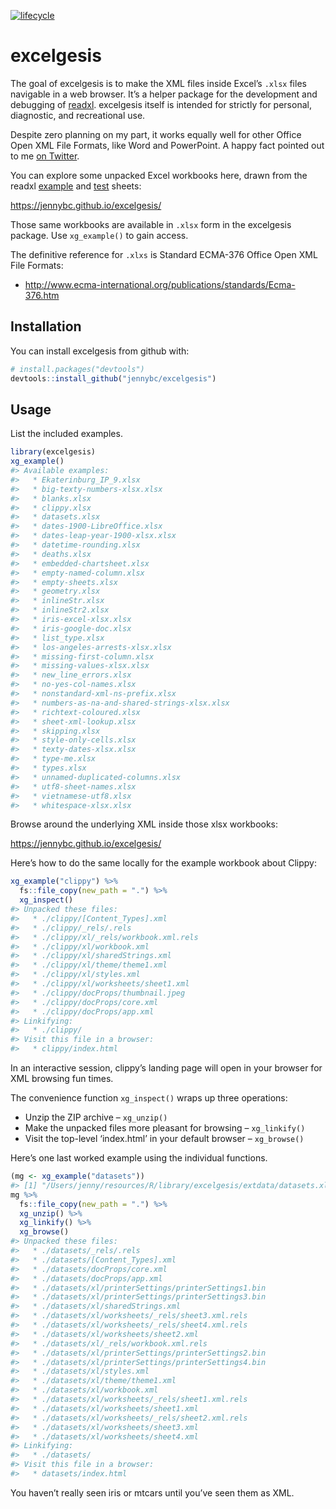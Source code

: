 
<!-- README.md is generated from README.Rmd. Please edit that file -->

[![lifecycle](https://img.shields.io/badge/lifecycle-works_for_me-ff69b4.svg)](https://blog.codinghorror.com/the-works-on-my-machine-certification-program/)

# excelgesis

The goal of excelgesis is to make the XML files inside Excel’s `.xlsx`
files navigable in a web browser. It’s a helper package for the
development and debugging of [readxl](http://readxl.tidyverse.org).
excelgesis itself is intended for strictly for personal, diagnostic, and
recreational use.

Despite zero planning on my part, it works equally well for other Office
Open XML File Formats, like Word and PowerPoint. A happy fact pointed
out to me [on
Twitter](https://twitter.com/tonmcg/status/977214628240408578).

You can explore some unpacked Excel workbooks here, drawn from the
readxl
[example](https://github.com/tidyverse/readxl/tree/master/inst/extdata)
and
[test](https://github.com/tidyverse/readxl/tree/master/tests/testthat/sheets)
sheets:

<https://jennybc.github.io/excelgesis/>

Those same workbooks are available in `.xlsx` form in the excelgesis
package. Use `xg_example()` to gain access.

The definitive reference for `.xlxs` is Standard ECMA-376 Office Open
XML File
    Formats:

  - <http://www.ecma-international.org/publications/standards/Ecma-376.htm>

## Installation

You can install excelgesis from github with:

``` r
# install.packages("devtools")
devtools::install_github("jennybc/excelgesis")
```

## Usage

List the included examples.

``` r
library(excelgesis)
xg_example()
#> Available examples:
#>   * Ekaterinburg_IP_9.xlsx
#>   * big-texty-numbers-xlsx.xlsx
#>   * blanks.xlsx
#>   * clippy.xlsx
#>   * datasets.xlsx
#>   * dates-1900-LibreOffice.xlsx
#>   * dates-leap-year-1900-xlsx.xlsx
#>   * datetime-rounding.xlsx
#>   * deaths.xlsx
#>   * embedded-chartsheet.xlsx
#>   * empty-named-column.xlsx
#>   * empty-sheets.xlsx
#>   * geometry.xlsx
#>   * inlineStr.xlsx
#>   * inlineStr2.xlsx
#>   * iris-excel-xlsx.xlsx
#>   * iris-google-doc.xlsx
#>   * list_type.xlsx
#>   * los-angeles-arrests-xlsx.xlsx
#>   * missing-first-column.xlsx
#>   * missing-values-xlsx.xlsx
#>   * new_line_errors.xlsx
#>   * no-yes-col-names.xlsx
#>   * nonstandard-xml-ns-prefix.xlsx
#>   * numbers-as-na-and-shared-strings-xlsx.xlsx
#>   * richtext-coloured.xlsx
#>   * sheet-xml-lookup.xlsx
#>   * skipping.xlsx
#>   * style-only-cells.xlsx
#>   * texty-dates-xlsx.xlsx
#>   * type-me.xlsx
#>   * types.xlsx
#>   * unnamed-duplicated-columns.xlsx
#>   * utf8-sheet-names.xlsx
#>   * vietnamese-utf8.xlsx
#>   * whitespace-xlsx.xlsx
```

Browse around the underlying XML inside those xlsx workbooks:

<https://jennybc.github.io/excelgesis/>

Here’s how to do the same locally for the example workbook about Clippy:

``` r
xg_example("clippy") %>%
  fs::file_copy(new_path = ".") %>% 
  xg_inspect()
#> Unpacked these files:
#>   * ./clippy/[Content_Types].xml
#>   * ./clippy/_rels/.rels
#>   * ./clippy/xl/_rels/workbook.xml.rels
#>   * ./clippy/xl/workbook.xml
#>   * ./clippy/xl/sharedStrings.xml
#>   * ./clippy/xl/theme/theme1.xml
#>   * ./clippy/xl/styles.xml
#>   * ./clippy/xl/worksheets/sheet1.xml
#>   * ./clippy/docProps/thumbnail.jpeg
#>   * ./clippy/docProps/core.xml
#>   * ./clippy/docProps/app.xml
#> Linkifying:
#>   * ./clippy/
#> Visit this file in a browser:
#>   * clippy/index.html
```

In an interactive session, clippy’s landing page will open in your
browser for XML browsing fun times.

The convenience function `xg_inspect()` wraps up three operations:

  - Unzip the ZIP archive – `xg_unzip()`
  - Make the unpacked files more pleasant for browsing – `xg_linkify()`
  - Visit the top-level ‘index.html’ in your default browser –
    `xg_browse()`

Here’s one last worked example using the individual functions.

``` r
(mg <- xg_example("datasets"))
#> [1] "/Users/jenny/resources/R/library/excelgesis/extdata/datasets.xlsx"
mg %>% 
  fs::file_copy(new_path = ".") %>% 
  xg_unzip() %>% 
  xg_linkify() %>% 
  xg_browse()
#> Unpacked these files:
#>   * ./datasets/_rels/.rels
#>   * ./datasets/[Content_Types].xml
#>   * ./datasets/docProps/core.xml
#>   * ./datasets/docProps/app.xml
#>   * ./datasets/xl/printerSettings/printerSettings1.bin
#>   * ./datasets/xl/printerSettings/printerSettings3.bin
#>   * ./datasets/xl/sharedStrings.xml
#>   * ./datasets/xl/worksheets/_rels/sheet3.xml.rels
#>   * ./datasets/xl/worksheets/_rels/sheet4.xml.rels
#>   * ./datasets/xl/worksheets/sheet2.xml
#>   * ./datasets/xl/_rels/workbook.xml.rels
#>   * ./datasets/xl/printerSettings/printerSettings2.bin
#>   * ./datasets/xl/printerSettings/printerSettings4.bin
#>   * ./datasets/xl/styles.xml
#>   * ./datasets/xl/theme/theme1.xml
#>   * ./datasets/xl/workbook.xml
#>   * ./datasets/xl/worksheets/_rels/sheet1.xml.rels
#>   * ./datasets/xl/worksheets/sheet1.xml
#>   * ./datasets/xl/worksheets/_rels/sheet2.xml.rels
#>   * ./datasets/xl/worksheets/sheet3.xml
#>   * ./datasets/xl/worksheets/sheet4.xml
#> Linkifying:
#>   * ./datasets/
#> Visit this file in a browser:
#>   * datasets/index.html
```

You haven’t really seen iris or mtcars until you’ve seen them as XML.
